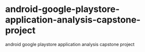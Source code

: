 # android-google-playstore-application-analysis-capstone-project
android google playstore application analysis capstone project
